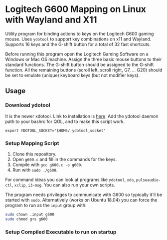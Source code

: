 # Logitech G600 Mapping on Linux with Wayland and X11
Utility program for binding actions to keys on the Logitech G600 gaming mouse. Uses `ydotool` to support key combinations on x11 and Wayland. Supports 16 keys and the G-shift button for a total of 32 fast shortcuts.

Before running this program open the Logitech Gaming Software on a Windows or Mac OS machine. Assign the three basic mouse buttons to their standard functions. The G-shift button should be assigned to the G-shift function. All the remaining buttons (scroll left, scroll right, G7, ... G20) should be set to emulate (unique) keyboard keys (but not modifier keys).

## Usage

### Download ydotool
It is the newer xdotool. Link to installation is [here](https://gabrielstaples.com/ydotool-tutorial/#gsc.tab=0).
Add the ydotool daemon path to your bashrc for QOL, and to make this script work.

`export YDOTOOL_SOCKET="$HOME/.ydotool_socket"`

### Setup Mapping Script
1. Clone this repository.
2. Open `g600.c` and fill in the commands for the keys.
3. Compile with `gcc g600.c -o g600`.
4. Run with `sudo ./g600`.

For command ideas you can look at programs like `ydotool`, `xdo`, `pulseaudio-ctl`, `xclip`, `i3-msg`. You can also run your own scripts.

The program needs privileges to communicate with G600 so typically it'll be started with `sudo`. Alternatively (works on Ubuntu 18.04) you can force the program to run as the `input` group with:

```bash
sudo chown .input g600
sudo chmod g+s g600
```

### Setup Compiled Executable to run on startup
